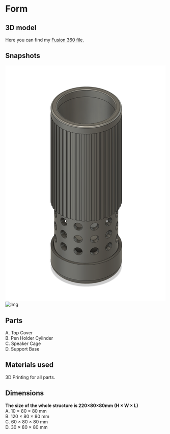 # Form

## 3D model
Here you can find my [Fusion 360 file.](/form/projectmorpheus_id.f3d)

## Snapshots
![Img](/form/img/screenshot_shape1.png)
![Img](/form/img/screenshot_shape2.png)

## Parts
A. Top Cover
<br>
B. Pen Holder Cylinder
<br>
C. Speaker Cage
<br>
D. Support Base

## Materials used
3D Printing for all parts.

## Dimensions
<b>The size of the whole structure is 220×80×80mm (H × W × L) </b>
<br>
A. 10 × 80 × 80 mm
<br>
B. 120 × 80 × 80 mm
<br>
C. 60 × 80 × 80 mm
<br>
D. 30 × 80 × 80 mm